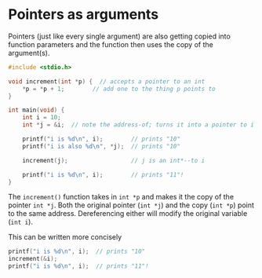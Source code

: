 # Pointers as arguments

Pointers (just like every single argument) are also getting copied into
function parameters and the function then uses the copy of the argument(s).

```c
#include <stdio.h>

void increment(int *p) {  // accepts a pointer to an int
    *p = *p + 1;        // add one to the thing p points to
}

int main(void) {
    int i = 10;
    int *j = &i;  // note the address-of; turns it into a pointer to i

    printf("i is %d\n", i);        // prints "10"
    printf("i is also %d\n", *j);  // prints "10"

    increment(j);                  // j is an int*--to i

    printf("i is %d\n", i);        // prints "11"!
}
```

The `increment()` function takes in `int *p` and makes it the copy of the
pointer `int *j`. Both the original pointer (`int *j`) and the copy (`int *p`)
point to the same address. Dereferencing either will modify the original
variable (`int i`).

This can be written more concisely

```c
printf("i is %d\n", i);  // prints "10"
increment(&i);
printf("i is %d\n", i);  // prints "11"!
```
